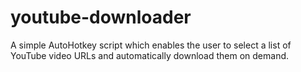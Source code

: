 # youtube-downloader
 A simple AutoHotkey script which enables the user to select a list of YouTube video URLs and automatically download them on demand.
